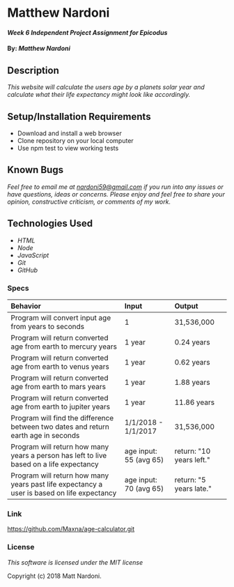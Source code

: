 # Matthew Nardoni

#### _Week 6 Independent Project Assignment for Epicodus_

#### By: _**Matthew Nardoni**_

## Description

_This website will calculate the users age by a planets solar year and calculate what their life expectancy might look like accordingly._

## Setup/Installation Requirements

* Download and install a web browser
* Clone repository on your local computer
* Use npm test to view working tests

## Known Bugs

_Feel free to email me at [nardoni59@gmail.com](mailto:nardoni59@gmail.com) if you run into any issues or have questions, ideas or concerns. Please enjoy and feel free to share your opinion, constructive criticism, or comments of my work._

## Technologies Used

* _HTML_
* _Node_
* _JavaScript_
* _Git_
* _GitHub_

### Specs
| Behavior | Input | Output |
| :-------------     | :------------- | :------------- |
| Program will convert input age from years to seconds | 1 | 31,536,000 |
| Program will return converted age from earth to mercury years | 1 year | 0.24 years |
| Program will return converted age from earth to venus years | 1 year | 0.62 years |
| Program will return converted age from earth to mars years | 1 year | 1.88 years |
| Program will return converted age from earth to jupiter years | 1 year | 11.86 years |
| Program will find the difference between two dates and return earth age in seconds | 1/1/2018 - 1/1/2017 | 31,536,000 |
| Program will return how many years a person has left to live based on a life expectancy | age input: 55 (avg 65) | return: "10 years left." |
| Program will return how many years past life expectancy a user is based on life expectancy | age input: 70 (avg 65) | return: "5 years late." |




### Link
https://github.com/Maxna/age-calculator.git

### License

_This software is licensed under the MIT license_

Copyright (c) 2018 Matt Nardoni.
